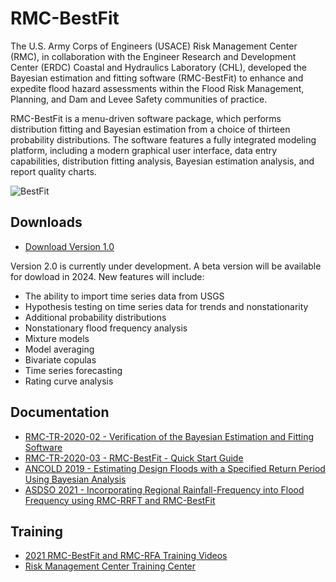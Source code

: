 # RMC-BestFit
The U.S. Army Corps of Engineers (USACE) Risk Management Center (RMC), in collaboration with the Engineer Research and Development Center (ERDC) Coastal and Hydraulics Laboratory (CHL), developed the Bayesian estimation and fitting software (RMC-BestFit) to enhance and expedite flood hazard assessments within the Flood Risk Management, Planning, and Dam and Levee Safety communities of practice.

RMC-BestFit is a menu-driven software package, which performs distribution fitting and Bayesian estimation from a choice of thirteen probability distributions. The software features a fully integrated modeling platform, including a modern graphical user interface, data entry capabilities, distribution fitting analysis, Bayesian estimation analysis, and report quality charts.

![BestFit](https://user-images.githubusercontent.com/123974306/232252850-cc900b2c-108a-4c93-81a4-50cfe5f1d5a9.png)

## Downloads
* [Download Version 1.0](https://github.com/USArmy-Corps-of-Engineers-RMC/RMC-BestFit/blob/285a821d3a6678fd50a486fdfeb1c797513fee28/RMC-BestFit%20Version%201.0.zip)

Version 2.0 is currently under development. A beta version will be available for dowload in 2024. New features will include:
* The ability to import time series data from USGS
* Hypothesis testing on time series data for trends and nonstationarity
* Additional probability distributions
* Nonstationary flood frequency analysis
* Mixture models
* Model averaging
* Bivariate copulas
* Time series forecasting
* Rating curve analysis

## Documentation
* [RMC-TR-2020-02 - Verification of the Bayesian Estimation and Fitting Software](https://github.com/USArmy-Corps-of-Engineers-RMC/RMC-BestFit/files/12751843/RMC-TR-2020-02.-.Verification.of.the.Bayesian.Estimation.and.Fitting.Software.pdf)
* [RMC-TR-2020-03 - RMC-BestFit - Quick Start Guide](https://github.com/USArmy-Corps-of-Engineers-RMC/RMC-BestFit/files/12751838/RMC-TR-2020-03.-.RMC-BestFit.-.Quick.Start.Guide.pdf)
* [ANCOLD 2019 - Estimating Design Floods with a Specified Return Period Using Bayesian Analysis](https://github.com/USArmy-Corps-of-Engineers-RMC/RMC-BestFit/files/12751836/ANCOLD.2019.-.Bayesian.Analysis.-.HadenSmith.6-27-19.pdf)
* [ASDSO 2021 - Incorporating Regional Rainfall-Frequency into Flood Frequency using RMC-RRFT and RMC-BestFit](https://github.com/USArmy-Corps-of-Engineers-RMC/RMC-BestFit/files/12751831/ASDSO.RRFT.Paper_Avance.pdf)

## Training
* [2021 RMC-BestFit and RMC-RFA Training Videos](https://www.youtube.com/playlist?list=PLEIlpoX-ZknTLKrNq7qeVrCIxT_QtLLSF)
* [Risk Management Center Training Center](https://www.rmc.usace.army.mil/Training/)
